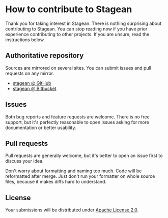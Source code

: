 <!--- Generated by scripts/configure.py --->
# How to contribute to Stagean

Thank you for taking interest in Stagean. There is nothing surprising about contributing to Stagean.
You can stop reading now if you have prior experience contributing to other projects.
If you are unsure, read the instructions below.

## Authoritative repository

Sources are mirrored on several sites. You can submit issues and pull requests on any mirror.

* [stagean @ GitHub](https://github.com/robertvazan/stagean)
* [stagean @ Bitbucket](https://bitbucket.org/robertvazan/stagean)

## Issues

Both bug reports and feature requests are welcome. There is no free support,
but it's perfectly reasonable to open issues asking for more documentation or better usability.

## Pull requests

Pull requests are generally welcome, but it's better to open an issue first to discuss your idea.

Don't worry about formatting and naming too much. Code will be reformatted after merge.
Just don't run your formatter on whole source files, because it makes diffs hard to understand.

## License

Your submissions will be distributed under [Apache License 2.0](LICENSE).
